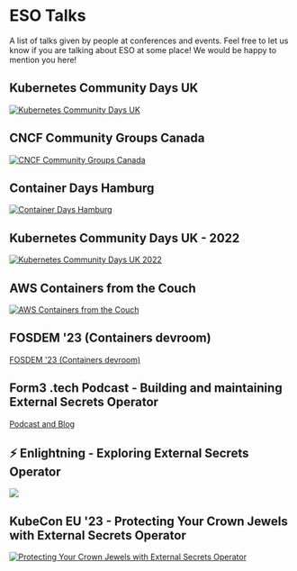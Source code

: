 # ESO Talks

A list of talks given by people at conferences and events. Feel free to let us know if you are talking about ESO at some place! We would be happy to mention you here!

## Kubernetes Community Days UK

[![Kubernetes Community Days UK](https://img.youtube.com/vi/IsoQWxw3Nk4/0.jpg)](https://www.youtube.com/watch?v=IsoQWxw3Nk4)

## CNCF Community Groups Canada

[![CNCF Community Groups Canada](https://img.youtube.com/vi/CsJgfHQA0SQ/0.jpg)](https://www.youtube.com/watch?v=CsJgfHQA0SQ)

## Container Days Hamburg

[![Container Days Hamburg](https://img.youtube.com/vi/_ZDkHLRYujo/0.jpg)](https://www.youtube.com/watch?v=_ZDkHLRYujo)

## Kubernetes Community Days UK - 2022

[![Kubernetes Community Days UK 2022](https://img.youtube.com/vi/TEV13ELPhI8/0.jpg)](https://www.youtube.com/watch?v=TEV13ELPhI8)

## AWS Containers from the Couch

[![AWS Containers from the Couch](https://img.youtube.com/vi/FityN80Cpto/0.jpg)](https://www.youtube.com/watch?v=FityN80Cpto)

## FOSDEM '23 (Containers devroom)

[FOSDEM '23 (Containers devroom)](https://fosdem.org/2023/schedule/event/container_kubernetes_secret_rotation/)

## Form3 .tech Podcast - Building and maintaining External Secrets Operator

[Podcast and Blog](https://www.form3.tech/engineering/content/podcast-ext-secrets)

## ⚡️ Enlightning - Exploring External Secrets Operator

[![](https://img.youtube.com/vi/7uY_qW6TWf8/0.jpg)](https://www.youtube.com/watch?v=7uY_qW6TWf8&ab_channel=VMwareTanzu)

## KubeCon EU '23 - Protecting Your Crown Jewels with External Secrets Operator

[![Protecting Your Crown Jewels with External Secrets Operator](https://img.youtube.com/vi/upwIlUHkDf8/0.jpg)](https://www.youtube.com/watch?v=upwIlUHkDf8&ab_channel=CNCF%5BCloudNativeComputingFoundation%5D)

